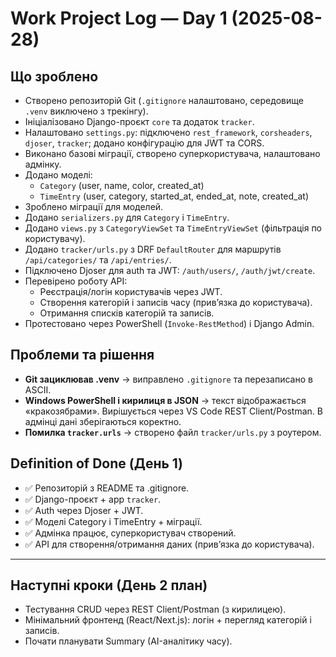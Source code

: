 # Work Project Log — Day 1 (2025-08-28)

## Що зроблено
- Створено репозиторій Git (`.gitignore` налаштовано, середовище `.venv` виключено з трекінгу).
- Ініціалізовано Django-проєкт `core` та додаток `tracker`.
- Налаштовано `settings.py`: підключено `rest_framework`, `corsheaders`, `djoser`, `tracker`; додано конфігурацію для JWT та CORS.
- Виконано базові міграції, створено суперкористувача, налаштовано адмінку.
- Додано моделі:
  - `Category` (user, name, color, created_at)
  - `TimeEntry` (user, category, started_at, ended_at, note, created_at)
- Зроблено міграції для моделей.
- Додано `serializers.py` для `Category` і `TimeEntry`.
- Додано `views.py` з `CategoryViewSet` та `TimeEntryViewSet` (фільтрація по користувачу).
- Додано `tracker/urls.py` з DRF `DefaultRouter` для маршрутів `/api/categories/` та `/api/entries/`.
- Підключено Djoser для auth та JWT: `/auth/users/`, `/auth/jwt/create`.
- Перевірено роботу API:
  - Реєстрація/логін користувачів через JWT.
  - Створення категорій і записів часу (прив’язка до користувача).
  - Отримання списків категорій та записів.
- Протестовано через PowerShell (`Invoke-RestMethod`) і Django Admin.

## Проблеми та рішення
- **Git зациклював .venv** → виправлено `.gitignore` та перезаписано в ASCII.
- **Windows PowerShell і кирилиця в JSON** → текст відображається «кракозябрами». Вирішується через VS Code REST Client/Postman. В адмінці дані зберігаються коректно.
- **Помилка `tracker.urls`** → створено файл `tracker/urls.py` з роутером.

## Definition of Done (День 1)
- ✅ Репозиторій з README та .gitignore.
- ✅ Django-проєкт + app `tracker`.
- ✅ Auth через Djoser + JWT.
- ✅ Моделі Category і TimeEntry + міграції.
- ✅ Адмінка працює, суперкористувач створений.
- ✅ API для створення/отримання даних (прив’язка до користувача).

---

## Наступні кроки (День 2 план)
- Тестування CRUD через REST Client/Postman (з кирилицею).
- Мінімальний фронтенд (React/Next.js): логін + перегляд категорій і записів.
- Почати планувати Summary (AI-аналітику часу).


